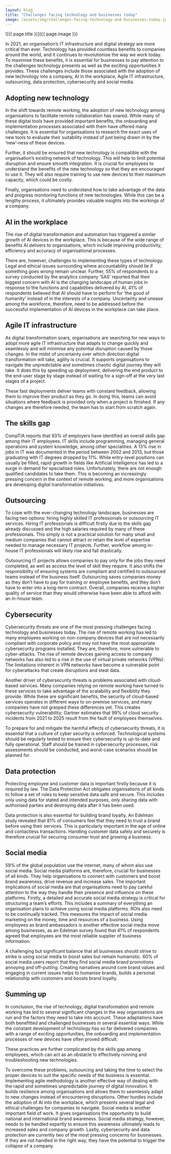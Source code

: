 ```yaml
---
layout: blog
title: "Challenges facing technology and businesses today"
image: /assets/img/challenges-facing-technology-and-businesses-today.jpg
---
```

![{{ page.title }}]({{ page.image }})

In 2021, an organisation’s IT infrastructure and digital strategy are more critical than ever. Technology has provided countless benefits to companies around the world, and it continues to revolutionise the way we work today. To maximise these benefits, it is essential for businesses to pay attention to the challenges technology presents as well as the exciting opportunities it provides. These challenges include those associated with the adoption of new technology into a company, AI in the workplace, Agile IT infrastructure, outsourcing, data protection, cybersecurity and social media.

## Adopting new technology
In the shift towards remote working, the adoption of new technology among organisations to facilitate remote collaboration has soared. While many of these digital tools have provided important benefits, the onboarding and implementation processes associated with them have offered many challenges. It is essential for organisations to research the exact uses of new tools to evaluate their suitability instead of just being drawn in by the ‘new’-ness of these devices.

Further, it should be ensured that new technology is compatible with the organisation’s existing network of technology. This will help to limit potential disruption and ensure smooth integration. It is crucial for employees to understand the benefits of the new technology so that they are encouraged to use it. They will also require training to use new devices to their maximum capacity, which could be costly.

Finally, organisations need to understand how to take advantage of the data and progress monitoring functions of new technologies. While this can be a lengthy process, it ultimately provides valuable insights into the workings of a company.


## AI in the workplace
The rise of digital transformation and automation has triggered a similar growth of AI devices in the workplace. This is because of the wide range of benefits AI delivers to organisations, which include improving productivity, efficiency and accuracy of organisational processes.

There are, however, challenges to implementing these types of technology. Legal and ethical issues surrounding where accountability should lie if something goes wrong remain unclear. Further, 55% of respondents to a survey conducted by the analytics company ‘SAS’ reported that their biggest concern with AI is the changing landscape of human jobs in response to the functions and capabilities delivered by AI, 41% of respondents believed that AI should have to perform for ‘the good of humanity’ instead of in the interests of a company. Uncertainty and unease among the workforce, therefore, need to be addressed before the successful implementation of AI devices in the workplace can take place.

## Agile IT infrastructure
As digital transformation soars, organisations are searching for new ways to adopt more agile IT infrastructure that adapts to change quickly and seamlessly and will minimise any potential disruption caused by those changes. In the midst of uncertainty over which direction digital transformation will take, agility is crucial. It supports organisations to navigate the unpredictable and sometimes chaotic digital journey they will take. It does this by speeding up deployment, delivering the end product to the end-user stage by stage instead of waiting for a sign-off at the very last stages of a project.

These fast deployments deliver teams with constant feedback, allowing them to improve their product as they go. In doing this, teams can avoid situations where feedback is provided only when a project is finished. If any changes are therefore needed, the team has to start from scratch again.


## The skills gap
CompTIA reports that 93% of employers have identified an overall skills gap among their IT employees. IT skills include programming, managing general operations and system knowledge, among other specialities. A 13% rise in jobs in IT was documented in the period between 2002 and 2013, but those graduating with IT degrees dropped by 11%. While entry-level positions can usually be filled, rapid growth in fields like Artificial Intelligence has led to a surge in demand for specialised roles. Unfortunately, there are not enough qualified candidates to take them. This is becoming an increasingly pressing concern in the context of remote working, and more organisations are developing digital transformation initiatives.

## Outsourcing
To cope with the ever-changing technology landscape, businesses are facing two options: hiring highly skilled IT professionals or outsourcing IT services. Hiring IT professionals is difficult firstly due to the skills gap already discussed and the high salaries required by many of these professionals. This simply is not a practical solution for many small and medium companies that cannot attract or retain the level of expertise needed to manage necessary IT projects. Further, workflow among in-house IT professionals will likely rise and fall drastically.

Outsourcing IT projects allows companies to pay only for the jobs they need completed, as well as access the level of skill they require. It also shifts the responsibility of ensuring systems are compliant and certified to outsourced teams instead of the business itself. Outsourcing saves companies money as they don’t have to pay for training or employee benefits, and they don’t have to enter into a long-term contract. Overall, companies receive a higher quality of service than they would otherwise have been able to afford with an in-house team.

## Cybersecurity
Cybersecurity threats are one of the most pressing challenges facing technology and businesses today. The rise of remote working has led to many employees working on non-company devices that are not necessarily compliant with corporate policy and may not have the most appropriate cybersecurity programs installed. They are, therefore, more vulnerable to cyber-attacks. The rise of remote devices gaining access to company networks has also led to a rise in the use of virtual private networks (VPNs). The limitations inherent in VPN networks have become a vulnerable point for cyberattacks that create disruptions and steal data.

Another driver of cybersecurity threats is problems associated with cloud-based services. Many companies relying on remote working have turned to these services to take advantage of the scalability and flexibility they provide. While these are significant benefits, the security of cloud-based services operates in different ways to on-premise services, and many companies have not grasped these differences yet. This creates cybersecurity vulnerability; Gartner estimates that 99% of cloud security incidents from 2021 to 2025 result from the fault of employees themselves.

To prepare for and mitigate the harmful effects of cybersecurity threats, it is essential that a culture of cyber security is enforced. Technological systems should be regularly tested to ensure their cybersecurity is up-to-date and fully operational. Staff should be trained in cybersecurity processes, risk assessments should be conducted, and worst-case scenarios should be planned for.


## Data protection
Protecting employee and customer data is important firstly because it is required by law. The Data Protection Act obligates organisations of all kinds to follow a set of rules to keep sensitive data safe and secure. This includes only using data for stated and intended purposes, only sharing data with authorised parties and destroying data after it has been used.

Data protection is also essential for building brand loyalty. An Edelman study revealed that 81% of consumers feel that they need to trust a brand before using their services. This is particularly important in the age of online and contactless transactions. Handling customer data safely and securely is therefore crucial for securing consumer trust and growing a business.

## Social media
59% of the global population use the internet, many of whom also use social media. Social media platforms are, therefore, crucial for businesses of all kinds. They help organisations to connect with customers and boost brand awareness, drive revenue and increase sales. The important implications of social media are that organisations need to pay careful attention to the way they handle their presence and influence on these platforms. Firstly, a detailed and accurate social media strategy is critical for structuring a team’s efforts. This includes a summary of everything an organisation plans to achieve using social media platforms. ROIs also need to be continually tracked. This measures the impact of social media marketing on the money, time and resources of a business. Using employees as brand ambassadors is another effective social media move among businesses, as an Edelman survey found that 41% of respondents agreed that employees are the most reliable supplier of business information.

A challenging but significant balance that all businesses should strive to strike is using social media to boost sales but remain humanistic. 60% of social media users report that they find social media brand promotions annoying and off-putting. Creating narratives around core brand values and engaging in current issues helps to humanise brands, builds a personal relationship with customers and boosts brand loyalty.

## Summing up
In conclusion, the rise of technology, digital transformation and remote working has led to several significant changes in the way organisations are run and the factors they need to take into account. These adaptations have both benefitted and challenged businesses in several essential ways. While the constant development of technology has so far delivered companies with a range of exciting opportunities, the onboarding and implementation processes of new devices have often proved difficult.

These practices are further complicated by the skills gap among employees, which can act as an obstacle to effectively running and troubleshooting new technologies.

To overcome these problems, outsourcing and taking the time to select the proper devices to suit the specific needs of the business is essential. Implementing agile methodology is another effective way of dealing with the rapid and sometimes unpredictable journey of digital innovation. It builds resilience among organisations and allows them to seamlessly adapt to new changes instead of encountering disruptions. Other hurdles include the adoption of AI into the workplace, which presents several legal and ethical challenges for companies to navigate. Social media is another important field of work. It gives organisations the opportunity to build national and international brand awareness. Social media strategy, however, needs to be handled expertly to ensure this awareness ultimately leads to increased sales and company growth. Lastly, cybersecurity and data protection are currently two of the most pressing concerns for businesses. If they are not handled in the right way, they have the potential to trigger the collapse of a company.
